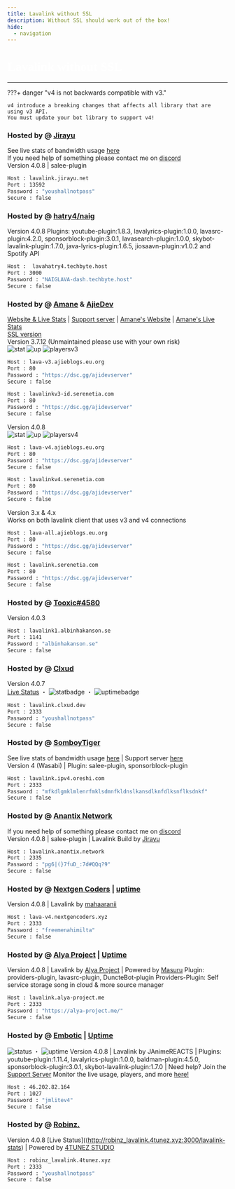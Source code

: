 ```yaml
---
title: Lavalink without SSL
description: Without SSL should work out of the box!
hide:
  - navigation
---
```


<h1 style="font-family:Gotham SSm A;font-size: 2.0em;font-weight: 800;line-height:1.1;color: white;">Lavalink without SSL</h1>


<!-- inject image ad -->
<div data-ea-style="stickybox" class="dark horizontal" data-ea-publisher="darrennathanaelcom" data-ea-type="image"></div>

---


???+ danger "v4 is not backwards compatible with v3."

    v4 introduce a breaking changes that affects all library that are using v3 API.
    You must update your bot library to support v4!

<!-- PLEASE READ -->
<!-- PLEASE READ --> <!-- SUPPORT OTHER CONTRIBUTORS BY PLACING THE NEW LAVALINK AT THE VERY BOTTOM OF THE OTHERS! --> <!-- PLEASE READ -->
<!-- FOR ADVERTISING CONTACT ads@darrennathanael.com , PLEASE READ FAQS FOR MORE INFO! -->
<!-- PLEASE READ -->

### Hosted by @ [Jirayu](https://jirayu.net)
See live stats of bandwidth usage [here](https://status.jirayu.net/report/uptime/a5b140d89f605d476a19732f80a70ff6/) <br />
If you need help of something please contact me on [discord](https://discord.gg/RPCfvBSUuM) <br />
Version 4.0.8 | salee-plugin
```bash
Host : lavalink.jirayu.net
Port : 13592
Password : "youshallnotpass"
Secure : false    
```

### Hosted by @ [hatry4/naig](https://charlesnaig.github.io/)
Version 4.0.8 Plugins: youtube-plugin:1.8.3, lavalyrics-plugin:1.0.0, lavasrc-plugin:4.2.0, sponsorblock-plugin:3.0.1, lavasearch-plugin:1.0.0, skybot-lavalink-plugin:1.7.0, java-lyrics-plugin:1.6.5, jiosaavn-plugin:v1.0.2 and Spotify API
```bash
Host :  lavahatry4.techbyte.host
Port : 3000
Password : "NAIGLAVA-dash.techbyte.host"
Secure : false
```

### Hosted by @ [Amane](https://amane.my.id) & [AjieDev](https://github.com/AjieDev)
[Website & Live Stats](https://free.lavalink.rf.gd/) | [Support server](https://dsc.gg/ajidevserver) | [Amane's Website](https://lavalink-info.serenetia.com/) | [Amane's Live Stats](https://lavalink-stats.serenetia.com/)<br />
[SSL version](https://lavalink.darrennathanael.com/SSL/lavalink-with-ssl/#hosted-by-amane-ajiedev) <br />
Version 3.7.12 (Unmaintained please use with your own risk) <br />
![stat](https://ajieblogs.eu.org/lavalink/v3/badge/Status) ![up](https://ajieblogs.eu.org/lavalink/v3/badge/Uptime) ![playersv3](https://ajieblogs.eu.org/lavalink/v3/badge/Players)
```bash
Host : lava-v3.ajieblogs.eu.org
Port : 80
Password : "https://dsc.gg/ajidevserver"
Secure : false
```
```bash
Host : lavalinkv3-id.serenetia.com
Port : 80
Password : "https://dsc.gg/ajidevserver"
Secure : false
```
Version 4.0.8 <br />
![stat](https://ajieblogs.eu.org/lavalink/v4/badge/Status) ![up](https://ajieblogs.eu.org/lavalink/v4/badge/Uptime) ![playersv4](https://ajieblogs.eu.org/lavalink/v4/badge/Players)
```bash
Host : lava-v4.ajieblogs.eu.org
Port : 80
Password : "https://dsc.gg/ajidevserver"
Secure : false
```
```bash
Host : lavalinkv4.serenetia.com
Port : 80
Password : "https://dsc.gg/ajidevserver"
Secure : false
```
Version 3.x & 4.x <br />
Works on both lavalink client that uses v3 and v4 connections
```bash
Host : lava-all.ajieblogs.eu.org
Port : 80
Password : "https://dsc.gg/ajidevserver"
Secure : false 
```
```bash
Host : lavalink.serenetia.com
Port : 80
Password : "https://dsc.gg/ajidevserver"
Secure : false
```

### Hosted by @ [Tooxic#4580](https://albinhakanson.se)
Version 4.0.3
```bash
Host : lavalink1.albinhakanson.se
Port : 1141
Password : "albinhakanson.se"
Secure : false
```

### Hosted by @ [Clxud](https://clxud.dev/)

Version 4.0.7 <br />
[Live Status](https://status.clxud.dev/status/lavalink) ・ ![statbadge](https://status.clxud.dev/api/badge/1/status) ・ ![uptimebadge](https://status.clxud.dev/api/badge/1/uptime)<br />
```bash
Host : lavalink.clxud.dev
Port : 2333
Password : "youshallnotpass"
Secure : false
```

### Hosted by @ [SomboyTiger](https://chompubot.work)
See live stats of bandwidth usage [here](https://status.oreshi.com/report/uptime/87063efef7cb4252c86331f882451919/) | Support server [here](https://discord.gg/RPCfvBSUuM) <br />
Version 4 (Wasabi) | Plugin: salee-plugin, sponsorblock-plugin
```bash
Host : lavalink.ipv4.oreshi.com
Port : 2333
Password : "mfkdlgmklmlenrfmklsdmnfkldnslkansdlknfdlksnflksdnkf"
Secure : false    
```

### Hosted by @ [Anantix Network](https://www.anantix.network/en)
If you need help of something please contact me on [discord](https://discord.gg/anantix) <br />
Version 4.0.8 | salee-plugin | Lavalink Build by [Jirayu](https://jirayu.net)
```bash
Host : lavalink.anantix.network 
Port : 2335
Password : "pg6|(}7fuD_:7d#QQq?9"
Secure : false    
```

### Hosted by @ [Nextgen Coders](https://discord.gg/9J9X4fzhSt) | [uptime](https://node.nextgencoders.xyz)
Version 4.0.8 | Lavalink by [mahaaranii](https://discord.gg/9J9X4fzhSt)
```bash
Host : lava-v4.nextgencoders.xyz 
Port : 2333
Password : "freemenahimilta"
Secure : false
```

### Hosted by @ [Alya Project](https://alya-project.me/) | [Uptime](https://status.masuru.in.th/report/uptime/3188c87fff29524380c8fd3cef7c299d/)
Version 4.0.8 | Lavalink by [Alya Project](https://alya-project.me/) | Powered by [Masuru](https://masuru.in.th)
Plugin: providers-plugin, lavasrc-plugin, DuncteBot-plugin
Providers-Plugin: Self service storage song in cloud & more source manager
```bash
Host : lavalink.alya-project.me
Port : 2333
Password : "https://alya-project.me/"
Secure : false
```

### Hosted by @ [Embotic](https://discord.gg/XpNWvYjX5F) | [Uptime](https://hetrixtools.com/report/uptime/0da291f13750558ad637bf795974619b/)
![status](http://87.106.52.7:6042/api/badge/1/uptime) ・ ![uptime](http://87.106.52.7:6042/api/badge/1/uptime)
Version 4.0.8 | Lavalink by JAnimeREACTS | Plugins: youtube-plugin:1.11.4, lavalyrics-plugin:1.0.0, baldman-plugin:4.5.0, sponsorblock-plugin:3.0.1, skybot-lavalink-plugin:1.7.0 | Need help? Join the [Support Server](https://discord.gg/NsTFDYvhXd)
Monitor the live usage, players, and more [here!](http://87.106.36.114:6281/)
```bash
Host : 46.202.82.164 
Port : 1027
Password : "jmlitev4"
Secure : false
```

### Hosted by @ [Robinz.](https://robinz27-kappa.vercel.app/)

Version 4.0.8
[Live Status]((http://robinz_lavalink.4tunez.xyz:3000/lavalink-stats) | Powered by [4TUNEZ STUDIO](https://4tunez.xyz)
```bash
Host : robinz_lavalink.4tunez.xyz
Port : 2333
Password : "youshallnotpass"
Secure : false
```
